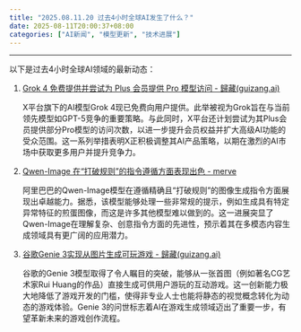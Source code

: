 ```yaml
---
title: "2025.08.11.20 过去4小时全球AI发生了什么？"
date: 2025-08-11T20:00:37+08:00
categories: ["AI新闻", "模型更新", "技术进展"]
---
```


---

以下是过去4小时全球AI领域的最新动态：

1.  [Grok 4 免费提供并尝试为 Plus 会员提供 Pro 模型访问 - 歸藏(guizang.ai)](https://x.com/op7418/status/1954818459084198304)

    X平台旗下的AI模型Grok 4现已免费向用户提供。此举被视为Grok旨在与当前领先模型如GPT-5竞争的重要策略。与此同时，X平台还计划尝试为其Plus会员提供部分Pro模型的访问次数，以进一步提升会员权益并扩大高级AI功能的受众范围。这一系列举措表明X正积极调整其AI产品策略，以期在激烈的AI市场中获取更多用户并提升竞争力。

2.  [Qwen-Image 在“打破规则”的指令遵循方面表现出色 - merve](https://x.com/mervenoyann/status/1954844588658618466)

    阿里巴巴的Qwen-Image模型在遵循精确且“打破规则”的图像生成指令方面展现出卓越能力。据悉，该模型能够处理一些非常规的提示，例如生成具有特定异常特征的煎蛋图像，而这是许多其他模型难以做到的。这一进展突显了Qwen-Image在理解复杂、创意指令方面的先进性，预示着其在多模态内容生成领域具有更广阔的应用潜力。

3.  [谷歌Genie 3实现从图片生成可玩游戏 - 歸藏(guizang.ai)](https://x.com/op7418/status/1954816936241746125)

    谷歌的Genie 3模型取得了令人瞩目的突破，能够从一张首图（例如著名CG艺术家Rui Huang的作品）直接生成可供用户游玩的互动游戏。这一创新能力极大地降低了游戏开发的门槛，使得非专业人士也能将静态的视觉概念转化为动态的游戏体验。Genie 3的问世标志着AI在游戏生成领域迈出了重要一步，有望革新未来的游戏创作流程。